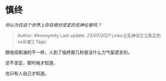 # 慎终
*你认为在这个世界上存在绝对坚定的无神论者吗？*

> Author: #Anonymity
> Last update: *23/07/2021*
> Links:[[无神论]] [[真正的xx论者]]
> Tags:

跟电视剧演的不一样，人到了临终那几秒是没什么力气留遗言的。

坚不坚定，那时候才知道，

也只有人自己才知道。

